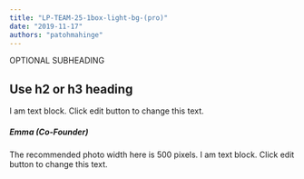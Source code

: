 ```yaml
---
title: "LP-TEAM-25-1box-light-bg-(pro)"
date: "2019-11-17"
authors: "patohmahinge"
---
```


OPTIONAL SUBHEADING

## Use h2 or h3 heading

I am text block. Click edit button to change this text.

##### Emma (Co-Founder)

The recommended photo width here is 500 pixels. I am text block. Click edit button to change this text.
